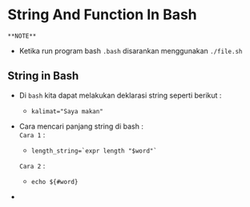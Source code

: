 # **String And Function In Bash**

`**NOTE**`
- Ketika run program bash `.bash` disarankan menggunakan `./file.sh`

## **String in Bash**

- Di `bash` kita dapat melakukan deklarasi string seperti berikut :
    -     kalimat="Saya makan"

- Cara mencari panjang string di bash :<br>
    `Cara 1` :
    -     length_string=`expr length "$word"`
    `Cara 2` :
    -     echo ${#word}

- 